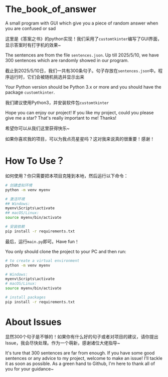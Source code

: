 # The_book_of_answer
A small program with GUI which give you a piece of random answer when you are confused or sad

这里是《答案之书》的python实现！我们采用了`customtkinter`编写了GUI界面，显示答案时有打字机的效果~

The sentences are from the file `sentences.json`. Up till 2025/5/10, we have 300 sentences which are randomly showed in our program.

截止到2025/5/10日，我们一共有300条句子。句子存放在`sentences.json`中。程序运行时，它们会被随机挑选并显示出来

Your Python version should be Python 3.x or more and you should have the package `customtkinter`.

我们建议使用Python3，并安装软件包`customtkinter`

Hope you can enjoy our project! If you like my project, could you please give me a star? That's really important to me! Thanks!

希望你可以从我们这里获得快乐~

如果你喜欢我的项目，可以为我点亮星星吗？这对我来说真的很重要！感谢！

# How To Use？

如何使用？你只需要把本项目克隆到本地，然后运行以下命令：

```bash
# 创建虚拟环境
python -m venv myenv

# 激活环境
## Windows:
myenv\Scripts\activate
## macOS/Linux:
source myenv/bin/activate

# 安装依赖
pip install -r requirements.txt
```

最后，运行`main.py`即可。Have fun！

You only should clone the project to your PC and then run:

```bash
# to create a virtual environment
python -m venv myenv

# Windows:
myenv\Scripts\activate
# macOS/Linux:
source myenv/bin/activate

# install packages
pip install -r requirements.txt
```

# About Issues

显然300个句子是不够的！如果你有什么好的句子或者对项目的建议，请你提出Issue，我会尽快处理。作为一个萌新，感谢诸位大佬指导~

It's ture that 300 sentences are far from enough. If you have some good sentences or any advice to my project, welcome to make an issue! I'll tackle it as soon as possible. As a green hand to Github, I'm here to thank all of you for your guidance~
